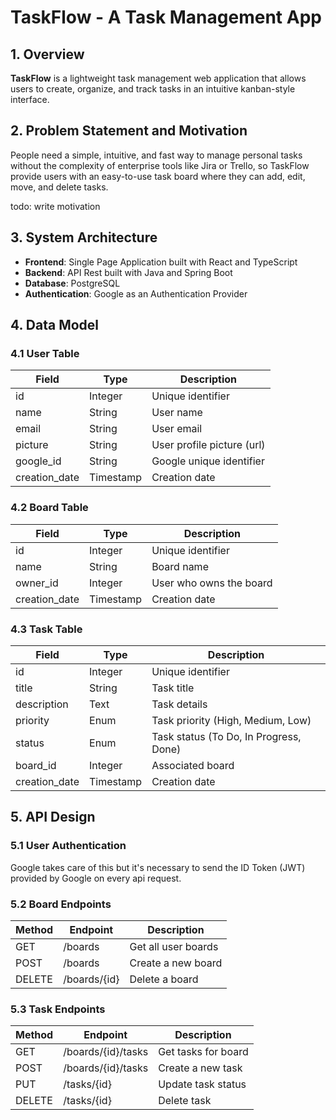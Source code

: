# TaskFlow - A Task Management App

## 1. Overview

**TaskFlow** is a lightweight task management web application that allows users to create, organize, and track tasks in an intuitive kanban-style interface.

## 2. Problem Statement and Motivation

People need a simple, intuitive, and fast way to manage personal tasks without the complexity of enterprise tools like Jira or Trello, so TaskFlow provide users with an easy-to-use task board where they can add, edit, move, and delete tasks.

todo: write motivation

## 3. System Architecture

- **Frontend**: Single Page Application built with React and TypeScript
- **Backend**: API Rest built with Java and Spring Boot
- **Database**: PostgreSQL
- **Authentication**: Google as an Authentication Provider

## 4. Data Model

### 4.1 User Table

| Field         | Type      | Description                |
| ------------- | --------- | -------------------------- |
| id            | Integer   | Unique identifier          |
| name          | String    | User name                  |
| email         | String    | User email                 |
| picture       | String    | User profile picture (url) |
| google_id     | String    | Google unique identifier   |
| creation_date | Timestamp | Creation date              |

### 4.2 Board Table

| Field         | Type      | Description             |
| ------------- | --------- | ----------------------- |
| id            | Integer   | Unique identifier       |
| name          | String    | Board name              |
| owner_id      | Integer   | User who owns the board |
| creation_date | Timestamp | Creation date           |

### 4.3 Task Table

| Field         | Type      | Description                            |
| ------------- | --------- | -------------------------------------- |
| id            | Integer   | Unique identifier                      |
| title         | String    | Task title                             |
| description   | Text      | Task details                           |
| priority      | Enum      | Task priority (High, Medium, Low)      |
| status        | Enum      | Task status (To Do, In Progress, Done) |
| board_id      | Integer   | Associated board                       |
| creation_date | Timestamp | Creation date                          |

## 5. API Design

### 5.1 User Authentication

Google takes care of this but it's necessary to send the ID Token (JWT) provided by Google on every api request.

### 5.2 Board Endpoints

| Method | Endpoint     | Description         |
| ------ | ------------ | ------------------- |
| GET    | /boards      | Get all user boards |
| POST   | /boards      | Create a new board  |
| DELETE | /boards/{id} | Delete a board      |

### 5.3 Task Endpoints

| Method | Endpoint           | Description         |
| ------ | ------------------ | ------------------- |
| GET    | /boards/{id}/tasks | Get tasks for board |
| POST   | /boards/{id}/tasks | Create a new task   |
| PUT    | /tasks/{id}        | Update task status  |
| DELETE | /tasks/{id}        | Delete task         |
